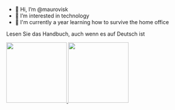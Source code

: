 
- 👋 Hi, I’m @maurovisk
- 👀 I’m interested in technology
- 🌱 I'm currently a year learning how to survive the home office

Lesen Sie das Handbuch, auch wenn es auf Deutsch ist

<div>
<a href="https://github.com/maurovisk">
<img height="160em" src="https://github-readme-stats-git-masterrstaa-rickstaa.vercel.app/api?username=maurovisk&show_icons=true&theme=dracula&include_allcommits=true&count_private=true" />
</a>
<a href="https://github.com/maurovisk">
<img height="160em" src="https://github-readme-stats-git-masterrstaa-rickstaa.vercel.app/api/top-langs/?username=maurovisk&show_icons=true&theme=dracula&layout=compact" />
</a>

</div>
